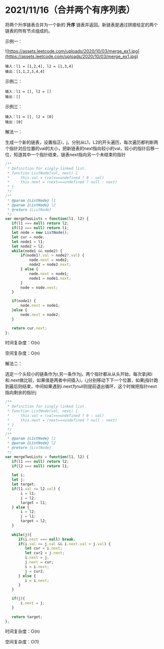 # 2021/11/16（合并两个有序列表）

将两个升序链表合并为一个新的 **升序** 链表并返回。新链表是通过拼接给定的两个链表的所有节点组成的。

示例一：

![https://assets.leetcode.com/uploads/2020/10/03/merge_ex1.jpg](https://assets.leetcode.com/uploads/2020/10/03/merge_ex1.jpg)

```
输入：l1 = [1,2,4], l2 = [1,3,4]
输出：[1,1,2,3,4,4]
```

示例二：

```
输入：l1 = [], l2 = []
输出：[]
```

示例三：

```
输入：l1 = [], l2 = [0]
输出：[0]
```

解法一：

生成一个新的链表，设置指正i，j，分别从L1，L2的开头遍历，每次遍历都判断两个指针对应位置的val的大小，把新链表的next指向较小的val，较小的指针后移一位，知道其中一个指针结束，链表next指向另一个未结束的指针

```jsx
/**
 * Definition for singly-linked list.
 * function ListNode(val, next) {
 *     this.val = (val===undefined ? 0 : val)
 *     this.next = (next===undefined ? null : next)
 * }
 */
/**
 * @param {ListNode} l1
 * @param {ListNode} l2
 * @return {ListNode}
 */
var mergeTwoLists = function(l1, l2) {
   if(l1 === null) return l2;
   if(l2 === null) return l1;
   let node = new ListNode();
   let cur = node;
   let node1 = l1;
   let node2 = l2;
   while(node1 && node2) {
       if(node1?.val > node2?.val) {
           node.next = node2;
           node2 = node2.next;
       } else {
           node.next = node1;
           node1 = node1.next;
       }
       node = node.next;
   }

   if(node1) {
       node.next = node1;
   }else {
       node.next = node2;
   }

   return cur.next;
};
```

时间复杂度：O(n)

空间复杂度：O(n)

解法二：

选定一个头较小的链条作为i,另一条作为j，两个指针都从从头开始，每次拿j和i和.next做比较，如果值是两者中间插入i，i,j分别移动下下一个位置，如果j指针跑到最后则结束，中间如果遇到i.next为null则提前退出循环，这个时候把指针next指向剩余的指针j

```jsx
/**
 * Definition for singly-linked list.
 * function ListNode(val, next) {
 *     this.val = (val===undefined ? 0 : val)
 *     this.next = (next===undefined ? null : next)
 * }
 */
/**
 * @param {ListNode} l1
 * @param {ListNode} l2
 * @return {ListNode}
 */
var mergeTwoLists = function(l1, l2) {
   if(l1 === null) return l2;
   if(l2 === null) return l1;
   
   let i;
   let j;
   let target;
   if(l1.val <= l2.val) {
       i = l1;
       j = l2;
       target = l1;
   } else {
       i = l2;
       j = l1;
       target = l2;
   }
   
   while(j){
      if(i.next === null) break;
      if(i.val <= j.val && i.next.val > j.val) {
         let cur = i.next;
         let cur2 = j.next;
         i.next = j;
         j.next = cur;
         i = i.next;
         j = cur2;
      } else {
         i = i.next;
      }
   }

   if(j){
       i.next = j;
   }
   
   return target;
};
```

时间复杂度：O(n)

空间复杂度：O(1)